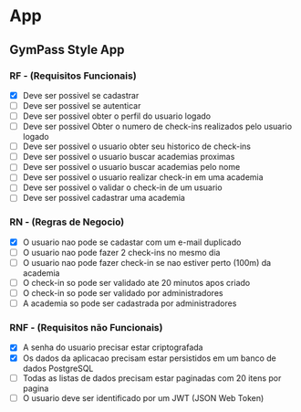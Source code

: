# App

## GymPass Style App

### RF - (Requisitos Funcionais)

- [x] Deve ser possivel se cadastrar
- [ ] Deve ser possivel se autenticar
- [ ] Deve ser possivel obter o perfil do usuario logado
- [ ] Deve ser possivel Obter o numero de check-ins realizados pelo usuario logado
- [ ] Deve ser possivel o usuario obter seu historico de check-ins
- [ ] Deve ser possivel o usuario buscar academias proximas
- [ ] Deve ser possivel o usuario buscar academias pelo nome
- [ ] Deve ser possivel o usuario realizar check-in em uma academia
- [ ] Deve ser possivel o validar o check-in de um usuario
- [ ] Deve ser possivel cadastrar uma academia 

### RN - (Regras de Negocio)

- [x] O usuario nao pode se cadastar com um e-mail duplicado
- [ ] O usuario nao pode fazer 2 check-ins no mesmo dia
- [ ] O usuario nao pode fazer check-in se nao estiver perto (100m) da academia
- [ ] O check-in so pode ser validado ate 20 minutos apos criado
- [ ] O check-in so pode ser validado por administradores
- [ ] A academia so pode ser cadastrada por administradores

### RNF - (Requisitos não Funcionais)

- [x] A senha do usuario precisar estar criptografada
- [x] Os dados da aplicacao precisam estar persistidos em um banco de dados PostgreSQL
- [ ] Todas as listas de dados precisam estar paginadas com 20 itens por pagina
- [ ] O usuario deve ser identificado por um JWT (JSON Web Token)
